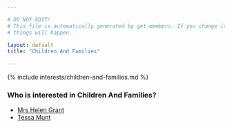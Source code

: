 ```yaml
---

# DO NOT EDIT!
# This file is automatically generated by get-members. If you change it, bad
# things will happen.

layout: default
title: "Children And Families"

---
```


{% include interests/children-and-families.md %}

### Who is interested in Children And Families?


* [Mrs Helen Grant](/members/mrs-helen-grant.html)
* [Tessa Munt](/members/tessa-munt.html)
